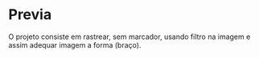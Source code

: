 # Previa
O projeto consiste em rastrear, sem marcador, usando filtro na imagem e assim adequar imagem a forma (braço).
